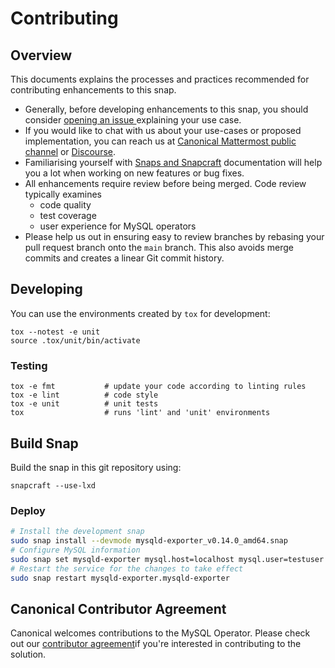 # Contributing

## Overview

This documents explains the processes and practices recommended for contributing enhancements to
this snap.

- Generally, before developing enhancements to this snap, you should consider [opening an issue
  ](https://github.com/wolsen/snap-mysqld-exporter/issues) explaining your use case.
- If you would like to chat with us about your use-cases or proposed implementation, you can reach
  us at [Canonical Mattermost public channel](https://chat.charmhub.io/charmhub/channels/charm-dev)
  or [Discourse](https://discourse.charmhub.io/).
- Familiarising yourself with [Snaps and Snapcraft](https://snapcraft.io/docs) documentation
  will help you a lot when working on new features or bug fixes.
- All enhancements require review before being merged. Code review typically examines
  - code quality
  - test coverage
  - user experience for MySQL operators
- Please help us out in ensuring easy to review branches by rebasing your pull request branch onto
  the `main` branch. This also avoids merge commits and creates a linear Git commit history.

## Developing

You can use the environments created by `tox` for development:

```shell
tox --notest -e unit
source .tox/unit/bin/activate
```

### Testing

```shell
tox -e fmt           # update your code according to linting rules
tox -e lint          # code style
tox -e unit          # unit tests
tox                  # runs 'lint' and 'unit' environments
```

## Build Snap

Build the snap in this git repository using:

```shell
snapcraft --use-lxd
```

### Deploy

```bash
# Install the development snap
sudo snap install --devmode mysqld-exporter_v0.14.0_amd64.snap
# Configure MySQL information
sudo snap set mysqld-exporter mysql.host=localhost mysql.user=testuser mysql.password=secret123
# Restart the service for the changes to take effect
sudo snap restart mysqld-exporter.mysqld-exporter
```

## Canonical Contributor Agreement

Canonical welcomes contributions to the MySQL Operator. Please check out our
[contributor agreement](https://ubuntu.com/legal/contributors)if you're
interested in contributing to the solution.